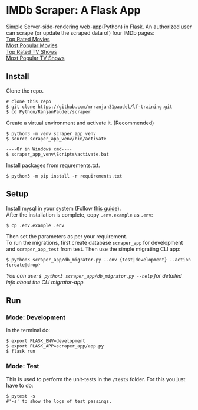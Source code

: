 # IMDb Scraper: A Flask App
Simple Server-side-rendering web-app(Python) in Flask. An authorized user can scrape (or update the scraped data of) four IMDb pages:<br />
[Top Rated Movies](https://www.imdb.com/chart/top/?ref_=nv_mv_250)<br />
[Most Popular Movies](https://www.imdb.com/chart/moviemeter/?ref_=nv_mv_mpm)<br />
[Top Rated TV Shows](https://www.imdb.com/chart/toptv/?ref_=nv_tvv_250)<br />
[Most Popular TV Shows](https://www.imdb.com/chart/tvmeter/?ref_=nv_tvv_mptv)

## Install
Clone the repo.
```
# clone this repo
$ git clone https://github.com/mrranjan31paudel/lf-training.git
$ cd Python/RanjanPaudel/scraper
```
Create a virtual environment and activate it. (Recommended)
```
$ python3 -m venv scraper_app_venv
$ source scraper_app_venv/bin/activate

----Or in Windows cmd----
$ scraper_app_venv\Scripts\activate.bat
```
Install packages from requrements.txt.
```
$ python3 -m pip install -r requirements.txt
```
## Setup
Install mysql in your system (Follow [this guide](https://dev.mysql.com/doc/mysql-installation-excerpt/5.7/en/)).<br />
After the installation is complete, copy `.env.example` as `.env`:<br />
```
$ cp .env.example .env
```
Then set the parameters as per your requirement.<br />
To run the migrations, first create database `scraper_app` for development and `scraper_app_test` from test. Then use the simple migrating CLI app:
```
$ python3 scraper_app/db_migrator.py --env {test|development} --action {create|drop}
```
*You can use: `$ python3 scraper_app/db_migrator.py --help` for detailed info about the CLI migrator-app.*
## Run
### Mode: Development
In the terminal do:
```
$ export FLASK_ENV=development
$ export FLASK_APP=scraper_app/app.py
$ flask run
```
### Mode: Test
This is used to perform the unit-tests in the `/tests` folder. For this you just have to do:
```
$ pytest -s
#'-s' to show the logs of test passings.
```
